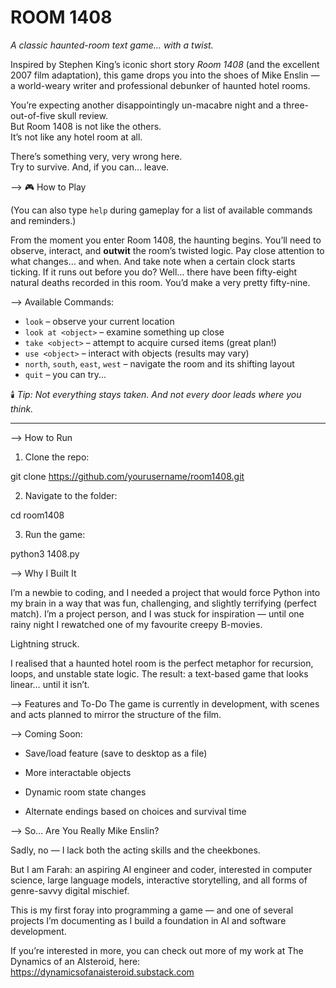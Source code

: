 # ROOM 1408  
*A classic haunted-room text game… with a twist.*

Inspired by Stephen King’s iconic short story *Room 1408* (and the excellent 2007 film adaptation), this game drops you into the shoes of Mike Enslin — a world-weary writer and professional debunker of haunted hotel rooms.

You’re expecting another disappointingly un-macabre night and a three-out-of-five skull review.  
But Room 1408 is not like the others.  
It’s not like any hotel room at all.

There’s something very, very wrong here.  
Try to survive. And, if you can… leave.


—> 🎮 How to Play

(You can also type `help` during gameplay for a list of available commands and reminders.)

From the moment you enter Room 1408, the haunting begins. You’ll need to observe, interact, and **outwit** the room’s twisted logic. Pay close attention to what changes… and when. And take note when a certain clock starts ticking. If it runs out before you do? Well… there have been fifty-eight natural deaths recorded in this room. You’d make a very pretty fifty-nine.

—> Available Commands:
- `look` – observe your current location
- `look at <object>` – examine something up close
- `take <object>` – attempt to acquire cursed items (great plan!)
- `use <object>` – interact with objects (results may vary)
- `north`, `south`, `east`, `west` – navigate the room and its shifting layout
- `quit` – you can try...

🕯️ *Tip: Not everything stays taken. And not every door leads where you think.*

---

—> How to Run

1. Clone the repo:

git clone https://github.com/yourusername/room1408.git

2. Navigate to the folder:

cd room1408

3. Run the game:

python3 1408.py


—> Why I Built It

I’m a newbie to coding, and I needed a project that would force Python into my brain in a way that was fun, challenging, and slightly terrifying (perfect match). I’m a project person, and I was stuck for inspiration — until one rainy night I rewatched one of my favourite creepy B-movies.

Lightning struck.

I realised that a haunted hotel room is the perfect metaphor for recursion, loops, and unstable state logic. The result: a text-based game that looks linear… until it isn’t.

—> Features and To-Do
The game is currently in development, with scenes and acts planned to mirror the structure of the film.

—> Coming Soon:

- Save/load feature (save to desktop as a file)

- More interactable objects

- Dynamic room state changes

- Alternate endings based on choices and survival time

—> So… Are You Really Mike Enslin?

Sadly, no — I lack both the acting skills and the cheekbones.

But I am Farah: an aspiring AI engineer and coder, interested in computer science, large language models, interactive storytelling, and all forms of genre-savvy digital mischief.

This is my first foray into programming a game — and one of several projects I’m documenting as I build a foundation in AI and software development.

If you’re interested in more, you can check out more of my work at The Dynamics of an AIsteroid, here: https://dynamicsofanaisteroid.substack.com 
